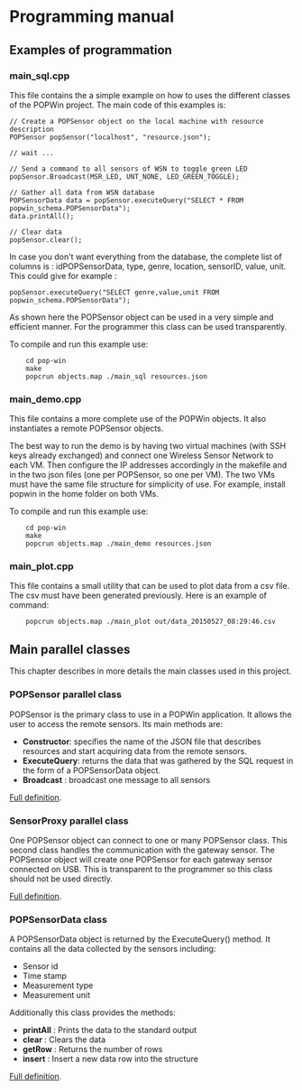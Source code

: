 Programming manual
==================

Examples of programmation
-------------------------

### main_sql.cpp
This file contains the a simple example on how to uses the different classes of the POPWin project. The main code of this examples is:

    // Create a POPSensor object on the local machine with resource description
	POPSensor popSensor("localhost", "resource.json");

	// wait ...
	
	// Send a command to all sensors of WSN to toggle green LED
    popSensor.Broadcast(MSR_LED, UNT_NONE, LED_GREEN_TOGGLE);
    
	// Gather all data from WSN database
	POPSensorData data = popSensor.executeQuery("SELECT * FROM popwin_schema.POPSensorData");
	data.printAll();

	// Clear data
	popSensor.clear();

In case you don't want everything from the database, the complete list of columns is : idPOPSensorData, type, genre, location, sensorID, value, unit. This could give for example :

    popSensor.executeQuery("SELECT genre,value,unit FROM popwin_schema.POPSensorData");

As shown here the POPSensor object can be used in a very simple and efficient manner. For the programmer this class can be used transparently.

To compile and run this example use:

```
	cd pop-win
	make
	popcrun objects.map ./main_sql resources.json
```


### main_demo.cpp
This file contains a more complete use of the POPWin objects. It also instantiates a remote POPSensor objects.

The best way to run the demo is by having two virtual machines (with SSH keys already exchanged) and connect one Wireless Sensor Network to each VM. Then configure the IP addresses accordingly in the makefile and in the two json files (one per POPSensor, so one per VM). The two VMs must have the same file structure for simplicity of use. For example, install popwin in the home folder on both VMs.

To compile and run this example use:

```
	cd pop-win
	make
	popcrun objects.map ./main_demo resources.json
```

### main_plot.cpp
This file contains a small utility that can be used to plot data from a csv file. The csv must have been generated previously. Here is an example of command:

```
	popcrun objects.map ./main_plot out/data_20150527_08:29:46.csv
```

Main parallel classes
---------------------
This chapter describes in more details the main classes used in this project.

### POPSensor parallel class
POPSensor is the primary class to use in a POPWin application. It allows the user to access the remote sensors. Its main methods are:

- **Constructor**: specifies the name of the JSON file that describes resources and start acquiring data from the remote sensors.
- **ExecuteQuery**: returns the data that was gathered by the SQL request in the form of a POPSensorData object.
- **Broadcast**  : broadcast one message to all sensors

[Full definition](POPSensor.ph). 

### SensorProxy parallel class
One POPSensor object can connect to one or many POPSensor class. This second class handles the communication with the gateway sensor. The POPSensor object will create one POPSensor for each gateway sensor connected on USB. This is transparent to the programmer so this class should not be used directly.

[Full definition](SensorProxy.ph). 

### POPSensorData class
A POPSensorData object is returned by the ExecuteQuery() method. It contains all the data collected by the sensors including:

- Sensor id
- Time stamp
- Measurement type
- Measurement unit

Additionally this class provides the methods:

- **printAll**       : Prints the data to the standard output
- **clear**       : Clears the data
- **getRow**     : Returns the number of rows
- **insert**      : Insert a new data row into the structure

[Full definition](POPSensorData.h). 

